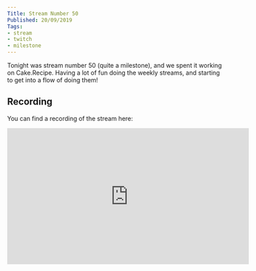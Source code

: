 ```yaml
---
Title: Stream Number 50
Published: 20/09/2019
Tags:
- stream
- twitch
- milestone
---
```


Tonight was stream number 50 (quite a milestone), and we spent it working on Cake.Recipe.  Having a lot of fun doing the weekly streams, and starting to get into a flow of doing them!

## Recording

You can find a recording of the stream here:

<iframe width="560" height="315" src="https://www.youtube.com/embed/FB-iCHmmdR4" frameborder="0" allow="accelerometer; autoplay; clipboard-write; encrypted-media; gyroscope; picture-in-picture" allowfullscreen></iframe>